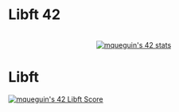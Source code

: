 <h1>Libft 42</h1>
<br />
<div style="text-align: center">
  <a href="https://github.com/JaeSeoKim/badge42"><img src="https://badge42.vercel.app/api/v2/cl9fdq1tx00060hjo3yzhdvyv/stats?cursusId=21&coalitionId=47" alt="mqueguin's 42 stats" /></a>
</div>

# Libft

<a href="https://github.com/JaeSeoKim/badge42"><img src="https://badge42.vercel.app/api/v2/cl9fdq1tx00060hjo3yzhdvyv/project/2063984" alt="mqueguin's 42 Libft Score" /></a>
